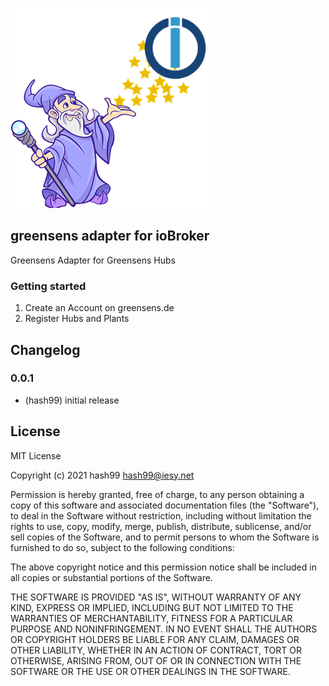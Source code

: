 ![Logo](admin/greensens.png)


## greensens adapter for ioBroker

Greensens Adapter for Greensens Hubs

### Getting started

1. Create an Account on greensens.de
2. Register Hubs and Plants


## Changelog

### 0.0.1
* (hash99) initial release

## License
MIT License

Copyright (c) 2021 hash99 <hash99@iesy.net>

Permission is hereby granted, free of charge, to any person obtaining a copy
of this software and associated documentation files (the "Software"), to deal
in the Software without restriction, including without limitation the rights
to use, copy, modify, merge, publish, distribute, sublicense, and/or sell
copies of the Software, and to permit persons to whom the Software is
furnished to do so, subject to the following conditions:

The above copyright notice and this permission notice shall be included in all
copies or substantial portions of the Software.

THE SOFTWARE IS PROVIDED "AS IS", WITHOUT WARRANTY OF ANY KIND, EXPRESS OR
IMPLIED, INCLUDING BUT NOT LIMITED TO THE WARRANTIES OF MERCHANTABILITY,
FITNESS FOR A PARTICULAR PURPOSE AND NONINFRINGEMENT. IN NO EVENT SHALL THE
AUTHORS OR COPYRIGHT HOLDERS BE LIABLE FOR ANY CLAIM, DAMAGES OR OTHER
LIABILITY, WHETHER IN AN ACTION OF CONTRACT, TORT OR OTHERWISE, ARISING FROM,
OUT OF OR IN CONNECTION WITH THE SOFTWARE OR THE USE OR OTHER DEALINGS IN THE
SOFTWARE.
